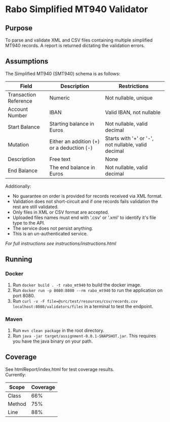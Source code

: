 # Rabo Simplified MT940 Validator

## Purpose
To parse and validate XML and CSV files containing multiple simplified\
MT940 records. A report is returned dictating the validation errors.
## Assumptions
The Simplified MT940 (SMT940) schema is as follows:

| Field                 | Description                               | Restrictions                                        |
|-----------------------|-------------------------------------------|-----------------------------------------------------|
| Transaction Reference | Numeric                                   | Not nullable, unique                                |
| Account Number        | IBAN                                      | Valid IBAN, not nullable                            |
| Start Balance         | Starting balance in Euros                 | Not nullable, valid decimal                         |
| Mutation              | Either an addition (+) or a deduction (-) | Starts with '+' or '-', not nullable, valid decimal |
| Description           | Free text                                 | None                                                |
| End Balance           | The end balance in Euros                  | Not nullable, valid decimal                         |

Additionally:
* No guarantee on order is provided for records received via XML format.
* Validation does not short-circuit and if one records fails validation the rest are still validated.
* Only files in XML or CSV format are accepted.
* Uploaded files names must end with '.csv' or '.xml' to identify it's file type to the API.
* The service does not persist anything.
* This is an un-authenticated service.

_For full instructions see instructions/instructions.html_

## Running

### Docker
1. Run `docker build . -t rabo_mt940` to build the docker image.
2. Run `docker run -p 8080:8080 --rm rabo_mt940` to run the application on port 8080.
3. Run `curl -v -F file=@src/test/resources/csv/records.csv localhost:8080/validators/files` in a terminal to test the endpoint.

### Maven
1. Run `mvn clean package` in the root directory.
2. Run `java -jar target/assignment-0.0.1-SNAPSHOT.jar`. This requires you have the java binary on your path.

## Coverage
See htmlReport/index.html for test coverage results.\
Currently:

| Scope  | Coverage |
|--------|----------|
| Class  | 66%      |
| Method | 75%      |
| Line   | 88%      |